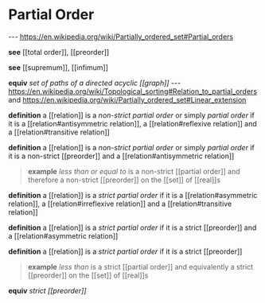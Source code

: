 # Partial Order

--- <https://en.wikipedia.org/wiki/Partially_ordered_set#Partial_orders>

**see** [[total order]], [[preorder]]

**see** [[supremum]], [[infimum]]

**equiv** _set of paths of a directed acyclic [[graph]]_ --- <https://en.wikipedia.org/wiki/Topological_sorting#Relation_to_partial_orders> and <https://en.wikipedia.org/wiki/Partially_ordered_set#Linear_extension>

**definition** a [[relation]] is a _non-strict partial order_ or simply _partial order_ if it is a [[relation#antisymmetric relation]], a [[relation#reflexive relation]] and a [[relation#transitive relation]]

**definition** a [[relation]] is a _non-strict partial order_ or simply _partial order_ if it is a non-strict [[preorder]] and a [[relation#antisymmetric relation]]

> **example** _less than or equal to_ is a non-strict [[partial order]] and therefore a non-strict [[preorder]] on the [[set]] of [[real]]s

**definition** a [[relation]] is a _strict partial order_ if it is a [[relation#asymmetric relation]], a [[relation#irreflexive relation]] and a [[relation#transitive relation]]

**definition** a [[relation]] is a _strict partial order_ if it is a strict [[preorder]] and a [[relation#asymmetric relation]]

**definition** a [[relation]] is a _strict partial order_ if it is a strict [[preorder]]

> **example** _less than_ is a strict [[partial order]] and equivalently a strict [[preorder]] on the [[set]] of [[real]]s

**equiv** _strict [[preorder]]_
